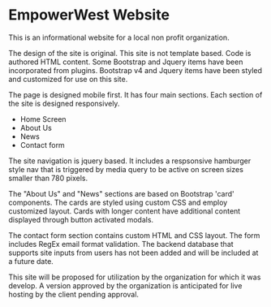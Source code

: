 # EmpowerWest Website

This is an informational website for a local non profit organization. 

The design of the site is original. This site is not template based. Code is authored HTML content. Some Bootstrap and Jquery items have been incorporated from plugins. Bootstrap v4 and Jquery items have been styled and customized for use on this site.

The page is designed mobile first. It has four main sections. Each section of the site is designed responsively.
  * Home Screen
  * About Us
  * News
  * Contact form

The site navigation is jquery based. It includes a respsonsive hamburger style nav that is triggered by media query to be active on screen sizes smaller than 780 pixels.
 
The "About Us"  and "News" sections are based on Bootstrap 'card' components. The cards are styled using custom CSS and employ customized layout. Cards with longer content have additional content displayed through button activated modals.

The contact form section contains custom HTML and CSS layout. The form includes RegEx email format validation. The backend database that supports site inputs from users has not been added and will be included at a future date.

This site will be proposed for utilization by the organization for which it was develop. A version approved by the organization is anticipated for live hosting by the client pending approval.